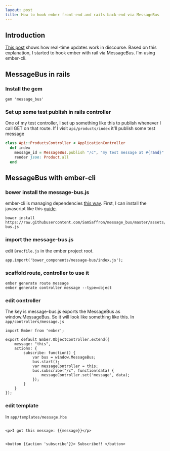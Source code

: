 ```yaml
---
layout: post
title: How to hook ember front-end and rails back-end via MessageBus
---
```


## Introduction
[This post](http://balinterdi.com/2014/01/14/how-real-time-updates-work-in-discourse.html) shows how real-time updates work in discourse. Based on this explanation, I started to hook ember with rail via MessageBus. I'm using ember-cli.

## MessageBus in rails
### Install the gem
```
gem 'message_bus'
```

### Set up some test publish in rails controller
One of my test controller, I set up something like this to publish whenever I call GET on that route. If I visit `api/products/index` it'll publish some test message

```ruby
class Api::ProductsController < ApplicationController
  def index
    message_id = MessageBus.publish "/c", "my test message at #{rand}"
    render json: Product.all
  end
```

## MessageBus with ember-cli
### bower install the message-bus.js
ember-cli is managing dependencies [this way](http://www.ember-cli.com/managing-dependencies/). First, I can install the javascript like this [guide](http://bower.io/).

```
bower install https://raw.githubusercontent.com/SamSaffron/message_bus/master/assets/message-bus.js
```

### import the message-bus.js
edit `Brocfile.js` in the ember project root.

```
app.import('bower_components/message-bus/index.js');
```

### scaffold route, controller to use it
```
ember generate route message
ember generate controller message --type=object
```

### edit controller
The key is message-bus.js exports the MessageBus as window.MessageBus. So it will look like something like this. In `app/controllers/message.js`

```
import Ember from 'ember';

export default Ember.ObjectController.extend({
    message: "this",
    actions: {
        subscribe: function() {
            var bus = window.MessageBus;
            bus.start();
            var messageController = this;
            bus.subscribe("/c", function(data) {
                messageController.set('message', data);
            });
        }
    }
});

```

### edit template
In `app/templates/message.hbs`

```

<p>I got this message: {{message}}</p>


<button {{action 'subscribe'}}> Subscribe!! </button>

```
